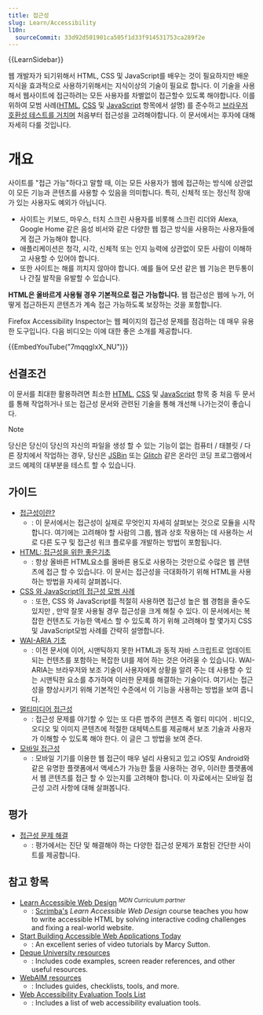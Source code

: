 ```yaml
---
title: 접근성
slug: Learn/Accessibility
l10n:
  sourceCommit: 33d92d501901ca505f1d33f914531753ca289f2e
---
```


{{LearnSidebar}}

웹 개발자가 되기위해서 HTML, CSS 및 JavaScript를 배우는 것이 필요하지만 배운 지식을 효과적으로 사용하기위해서는 지식이상의 기술이 필요로 합니다. 이 기술을 사용해서 웹사이트에 접근하려는 모든 사용자를 차별없이 접근할수 있도록 해야합니다. 이를 위하여 모범 사례([HTML](/ko/docs/Learn/HTML), [CSS](/ko/docs/Learn/CSS) 및 [JavaScript](/ko/docs/Learn/JavaScript) 항목에서 설명) 를 준수하고 [브라우저 호환성 테스트를 거치며](/ko/docs/Learn/Tools_and_testing/Cross_browser_testing) 처음부터 접근성을 고려해야합니다. 이 문서에서는 후자에 대해 자세히 다룰 것입니다.

# 개요

사이트를 "접근 가능"하다고 말할 때, 이는 모든 사용자가 웹에 접근하는 방식에 상관없이 모든 기능과 콘텐츠를 사용할 수 있음을 의미합니다. 특히, 신체적 또는 정신적 장애가 있는 사용자도 예외가 아닙니다.

- 사이트는 키보드, 마우스, 터치 스크린 사용자를 비롯해 스크린 리더와 Alexa, Google Home 같은 음성 비서와 같은 다양한 웹 접근 방식을 사용하는 사용자들에게 접근 가능해야 합니다.
- 애플리케이션은 청각, 시각, 신체적 또는 인지 능력에 상관없이 모든 사람이 이해하고 사용할 수 있어야 합니다.
- 또한 사이트는 해를 끼치지 않아야 합니다. 예를 들어 모션 같은 웹 기능은 편두통이나 간질 발작을 유발할 수 있습니다.

**HTML은 올바르게 사용될 경우 기본적으로 접근 가능합니다.** 웹 접근성은 웹에 누가, 어떻게 접근하든지 콘텐츠가 계속 접근 가능하도록 보장하는 것을 포함합니다.

Firefox Accessibility Inspector는 웹 페이지의 접근성 문제를 점검하는 데 매우 유용한 도구입니다. 다음 비디오는 이에 대한 좋은 소개를 제공합니다.

{{EmbedYouTube("7mqqgIxX_NU")}}

## 선결조건

이 문서를 최대한 활용하려면 최소한 [HTML](/ko/docs/Learn/HTML), [CSS](/ko/docs/Learn/CSS) 및 [JavaScript](/ko/docs/Learn/JavaScript) 항목 중 처음 두 문서를 통해 작업하거나 또는 접근성 문서와 관련된 기술을 통해 개선해 나가는것이 좋습니다.

> [!NOTE]
>
> 당신은 당신이 당신의 자신의 파일을 생성 할 수 있는 기능이 없는 컴퓨터 / 태블릿 / 다른 장치에서 작업하는 경우, 당신은 [JSBin](https://jsbin.com/) 또는 [Glitch](https://glitch.com/) 같은 온라인 코딩 프로그램에서 코드 예제의 대부분을 테스트 할 수 있습니다.

## 가이드

- [접근성이란?](/ko/docs/Learn/Accessibility/What_is_accessibility)
  - : 이 문서에서는 접근성이 실제로 무엇인지 자세히 살펴보는 것으로 모듈을 시작합니다. 여기에는 고려해야 할 사람의 그룹, 웹과 상호 작용하는 데 사용하는 서로 다른 도구 및 접근성 워크 플로우를 개발하는 방법이 포함됩니다.
- [HTML: 접근성을 위한 좋은기초](/ko/docs/Learn/Accessibility/HTML)
  - : 항상 올바른 HTML요소를 올바른 용도로 사용하는 것만으로 수많은 웹 콘텐츠에 접근 할 수 있습니다. 이 문서는 접근성을 극대화하기 위해 HTML을 사용하는 방법을 자세히 살펴봅니다.
- [CSS 와 JavaScript의 접근성 모범 사례](/ko/docs/Learn/Accessibility/CSS_and_JavaScript)
  - : 또한, CSS 와 JavaScript를 적절히 사용하면 접근성 높은 웹 경험을 줄수도 있지만 , 만약 잘못 사용될 경우 접근성을 크게 해칠 수 있다. 이 문서에서는 복잡한 컨텐츠도 가능한 액세스 할 수 있도록 하기 위해 고려해야 할 몇가지 CSS 및 JavaScript모범 사례를 간략히 설명합니다.
- [WAI-ARIA 기초](/ko/docs/Learn/Accessibility/WAI-ARIA_basics)
  - : 이전 문서에 이어, 시맨틱하지 못한 HTML과 동적 자바 스크립트로 업데이트되는 컨텐츠를 포함하는 복잡한 UI를 제어 하는 것은 어려울 수 있습니다. WAI-ARIA는 브라우저와 보조 기술이 사용자에게 상황을 알려 주는 데 사용할 수 있는 시맨틱한 요소를 추가하여 이러한 문제를 해결하는 기술이다. 여기서는 접근성을 향상시키기 위해 기본적인 수준에서 이 기능을 사용하는 방법을 보여 줍니다.
- [멀티미디어 접근성](/ko/docs/Learn/Accessibility/Multimedia)
  - : 접근성 문제를 야기할 수 있는 또 다른 범주의 콘텐츠 즉 멀티 미디어 . 비디오, 오디오 및 이미지 콘텐츠에 적절한 대체텍스트를 제공해서 보조 기술과 사용자가 이해할 수 있도록 해야 한다. 이 글은 그 방법을 보여 준다.
- [모바일 접근성](/ko/docs/Learn/Accessibility/Mobile)
  - : 모바일 기기를 이용한 웹 접근이 매우 널리 사용되고 있고 iOS및 Android와 같은 유명한 플랫폼에서 액세스가 가능한 툴을 사용하는 경우, 이러한 플랫폼에서 웹 콘텐츠를 접근 할 수 있는지를 고려해야 합니다. 이 자료에서는 모바일 접근성 고려 사항에 대해 살펴봅니다.

## 평가

- [접근성 문제 해결](/ko/docs/Learn/Accessibility/Accessibility_troubleshooting)
  - : 평가에서는 진단 및 해결해야 하는 다양한 접근성 문제가 포함된 간단한 사이트를 제공합니다.

## 참고 항목

- [Learn Accessible Web Design](https://v2.scrimba.com/learn-accessible-web-design-c031?via=mdn) <sup>_MDN Curriculum partner_</sup>
  - : [Scrimba's](https://scrimba.com?via=mdn) _Learn Accessible Web Design_ course teaches you how to write accessible HTML by solving interactive coding challenges and fixing a real-world website.
- [Start Building Accessible Web Applications Today](https://egghead.io/courses/start-building-accessible-web-applications-today)
  - : An excellent series of video tutorials by Marcy Sutton.
- [Deque University resources](https://dequeuniversity.com/resources/)
  - : Includes code examples, screen reader references, and other useful resources.
- [WebAIM resources](https://webaim.org/resources/)
  - : Includes guides, checklists, tools, and more.
- [Web Accessibility Evaluation Tools List](https://www.w3.org/WAI/ER/tools/)
  - : Includes a list of web accessibility evaluation tools.

